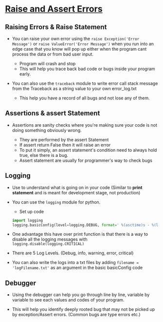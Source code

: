# [Raise and Assert Errors](https://automatetheboringstuff.com/chapter10/)

## Raising Errors & Raise Statement

* You can raise your own error using the `raise Exception('Error Message')` or `raise ValueError('Error Message')`
  when you run into an edge case that you know will pop up either when the program cant process the data or from bad user input.

  * Program will crash and stop
  * This will help you trace back bad code or bugs inside your program early.

* You can also use the `traceback` module to write error call stack message from the Traceback as a string value to your own error_log.txt  

  * This help you have a record of all bugs and not lose any of them.

## Assertions & assert Statement

* Assertions are sanity checks where you're making sure your code is not doing something obviously wrong.

  * They are performed by the assert Statement
  * If assert return False then it will raise an error
  * To put it simply, an assert statement's condition need to always hold true, else there is a bug.
  * Assert statement are usually for programmer's way to check bugs

## Logging

* Use to understand what is going on in your code (Similar to **print statement** and is meant for development stage, not production)

* You can use the `logging` module for python.
  * Set up code
  ```python
  import logging
  logging.basicConfig(level=logging.DEBUG, format=' %(asctime)s - %(levelname)s - %(message)s')
  ```

* One advantage this have over print function is that there is a way to disable all the logging messages with `logging.disable(logging.CRITICAL)`

* There are 5 Log Levels. (Debug, info, warning, error, critical)

* You can also write the logs into a txt files by adding `filename = 'logFilename.txt'` as an argument in the basic basicConfig code


## Debugger

* Using the debugger can help you go through line by line, variable by variable to see each values and codes of your program.

* This will help you identify deeply rooted bug that may not be picked up by exception/Assert errors. (Common bugs are type errors etc.)
